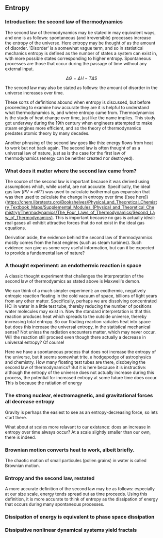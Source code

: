 ## Entropy 

### Introduction: the second law of thermodynamics

The second law of thermodynamics may be stated in may equivalent ways, and one is as follows: spontaneous (and irreversible) processes increase the entropy of the universe.  Here entropy may be thought of as the amount of disorder.  'Disorder' is a somewhat vague term, and so in statistical mechanics entropy is defined as the number of states a system can exist in, with more possible states corresponding to higher entropy.  Spontaneous processes are those that occur during the passage of time without any external input.  

$$
\Delta G = \Delta H - T \Delta S
$$

The second law may also be stated as follows: the amount of disorder in the universe increases over time. 

These sorts of definitions abound when entropy is discussed, but before proceeding to examine how accurate they are it is helpful to understand what thermodynamics is, and where entropy came from.  Thermodynamics is the study of heat change over time, just like the name implies.  This study got underway during the 19th century when engineers attempted to make steam engines more efficient, and so the theory of thermodynamics predates atomic theory by many decades.  

Another phrasing of the second law goes like this: energy flows from heat to work but not back again.  The second law is often thought of as a universal law of nature, just as is the case for the first law of thermodynamics (energy can be neither created nor destroyed). 

### What does it matter where the second law came from?

The source of the second law is important because it was derived using assumptions which, while useful, are not accurate.  Specifically, the ideal gas law ($PV = nRT$) was used to calculate isothermal gas expansion that was then used to calculate the change in entropy over time ([see here])(https://chem.libretexts.org/Bookshelves/Physical_and_Theoretical_Chemistry_Textbook_Maps/Supplemental_Modules_(Physical_and_Theoretical_Chemistry)/Thermodynamics/The_Four_Laws_of_Thermodynamics/Second_Law_of_Thermodynamics).  This is important because no gas is actually ideal: real gases all exhibit attractive forces that do not exist in the ideal gas equations.  

Derivation aside, the evidence behind the second law of thermodyanmics mostly comes from the heat engines (such as steam turbines).  Such evidence can give us some very useful information, but can it be expected to provide a fundamental law of nature?  

### A thought experiment: an endothermic reaction in space

A classic thought experiment that challenges the interpretation of the second law of thermodyamics as stated above is Maxwell's demon. 

We can think of a much simpler experiment: an exothermic, negatively entropic reaction floating in the cold vacuum of space, billions of light years from any other matter.  Specifically, perhaps we are dissolving concentrated HCl in water in a little test tube, thereby reducing the number of positions water molecules may exist in. Now the standard interpretation is that this reaction produces heat which spreads to the outside universe, thereby increasing total entropy.  So our floating reaction radiates heat into space but does this increase the universal entropy, in the statistical mechanical sense? Not unless the radiation encounters matter, which may never occur. Will the reaction still proceed even though there actually a decrease in universal entropy?  Of course!  

Here we have a spontaneous process that does not increase the entropy of the universe, but it seems somewhat trite, a hodgepodge of astrophysics and chemistry.  How many floating test tubes are there, disobeying the second law of thermodynamics? But it is here because it is instructive: although the entropy of the universe does not actually increase during this process, the potential for increased entropy at some future time does occur. This is because the ratiation of energy

### The strong nuclear, electromagnetic, and gravitational forces all decrease entropy

Gravity is perhaps the easiest to see as an entropy-decreasing force, so lets start there.  

What about at scales more relavant to our existance: does an increase in entropy over time always occur?  At a scale slightly smaller than our own, there is indeed.

### Brownian motion converts heat to work, albeit briefly. 

The chaotic motion of small particules (pollen grains) in water is called Brownian motion.  


### Entropy and the second law, restated

A more accurate definition of the second law may be as follows: especially at our size scale, energy tends spread out as time proceeds.  Using this definition, it is more accurate to think of entropy as the dissipation of energy that occurs during many spontaneous processes. 


### Dissipation of energy is equivalent to phase space dissipation 


### Dissipative nonlinear dynamical systems yield fractals






